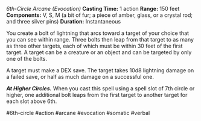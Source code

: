 *6th-Circle Arcane (Evocation)*
**Casting Time:** 1 action
**Range:** 150 feet
**Components:** V, S, M (a bit of fur; a piece of amber, glass, or a crystal rod; and three silver pins)
**Duration:** Instantaneous

You create a bolt of lightning that arcs toward a target of your choice that you can see within range. Three bolts then leap from that target to as many as three other targets, each of which must be within 30 feet of the first target. A target can be a creature or an object and can be targeted by only one of the bolts.

A target must make a DEX save. The target takes 10d8 lightning damage on a failed save, or half as much damage on a successful one.

***At Higher Circles.*** When you cast this spell using a spell slot of 7th circle or higher, one additional bolt leaps from the first target to another target for each slot above 6th.

#6th-circle #action #arcane #evocation #somatic #verbal
